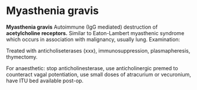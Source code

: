 # Myasthenia gravis

**Myasthenia gravis** Autoimmune (IgG mediated) destruction of
**acetylcholine receptors.** Similar to Eaton-Lambert myasthenic
syndrome which occurs in association with malignancy, usually lung.
Examination:

Treated with anticholiseterases (xxx), immunosuppression,
plasmapheresis, thymectomy.

For anaesthetic: stop anticholinesterase, use anticholinergic premed to
counteract vagal potentiation, use small doses of atracurium or
vecuronium, have ITU bed available post-op.
